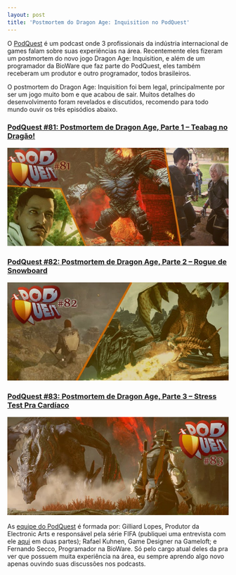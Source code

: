 ```yaml
---
layout: post
title: 'Postmortem do Dragon Age: Inquisition no PodQuest'
---
```


O [PodQuest](http://www.podquest.com.br/ "PodQuest") é um podcast onde 3 profissionais da indústria internacional de games falam sobre suas experiências na área. Recentemente eles fizeram um postmortem do novo jogo Dragon Age: Inquisition, e além de um programador da BioWare que faz parte do PodQuest, eles também receberam um produtor e outro programador, todos brasileiros.

O postmortem do Dragon Age: Inquisition foi bem legal, principalmente por ser um jogo muito bom e que acabou de sair. Muitos detalhes do desenvolvimento foram revelados e discutidos, recomendo para todo mundo ouvir os três episódios abaixo.

### [PodQuest #81: Postmortem de Dragon Age, Parte 1 – Teabag no Dragão!](http://www.podquest.com.br/2014/12/podquest-81-postmortem-de-dragon-age.html "PodQuest")

[![PodQuest](../content/images/2015/01/dragonage1.jpg)](../content/images/2015/01/dragonage1.jpg)

### [PodQuest #82: Postmortem de Dragon Age, Parte 2 – Rogue de Snowboard](http://www.podquest.com.br/2014/12/podquest-82-postmortem-de-dragon-age.html "PodQuest")

[![PodQuest](../content/images/2015/01/dragonage2.jpg)](../content/images/2015/01/dragonage2.jpg)

### [PodQuest #83: Postmortem de Dragon Age, Parte 3 – Stress Test Pra Cardíaco](http://www.podquest.com.br/2014/12/podquest-83-postmortem-de-dragon-age.html "PodQuest")

[![PodQuest](../content/images/2015/01/dragonage3.jpg)](../content/images/2015/01/dragonage3.jpg)

As [equipe do PodQuest](http://www.podquest.com.br/p/equipe.html "Equipe") é formada por: Gilliard Lopes, Produtor da Electronic Arts e responsável pela série FIFA (publiquei uma entrevista com ele [aqui](http://gamedeveloper.com.br/?s=gilliard+lopes "Entrevista") em duas partes); Rafael Kuhnen, Game Designer na Gameloft; e Fernando Secco, Programador na BioWare. Só pelo cargo atual deles da pra ver que possuem muita experiência na área, eu sempre aprendo algo novo apenas ouvindo suas discussões nos podcasts.
